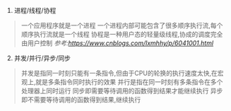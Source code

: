 1. 进程/线程/协程
> 一个应用程序就是一个进程
> 一个进程内部可能包含了很多顺序执行流,每个顺序执行流就是一个线程
> 协程是一种用户态的轻量级线程,协成的调度完全由用户控制
*参考:https://www.cnblogs.com/lxmhhy/p/6041001.html*
2. 并发/并行/异步/同步
> 并发是指同一时刻只能有一条指令,但由于CPU的轮换的执行速度太快,在宏观上,就是多条指令同时执行的效果
> 并行是指在同一时刻有多条指令在多个处理器上同时运行
> 同步即需要等待调用的函数得到结果才能继续执行
> 异步即不需要等待调用的函数得到结果,继续执行